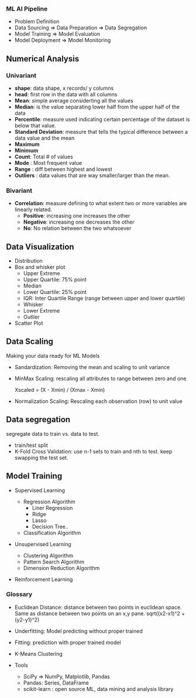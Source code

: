 
### ML AI Pipeline
- Problem Definition 
- Data Sourcing => Data Preparation => Data Segregation
- Model Training => Model Evaluation
- Model Deployment => Model Monitoring

## Numerical Analysis

### Univariant
- __shape__: data shape, x records/ y columns
- __head__: first row in the data with all columns
- __Mean__: simple average considerting all the values
- __Median__: is the value separating lower half from the upper half of the data
- __Percentile__: measure used indicating certain percentage of the dataset is below that value.
- __Standard Deviation__: measure that tells the typical difference between a data value and the mean
- __Maximum__
- __Minimum__
- __Count__: Total # of values
- __Mode__ : Most frequent value
- __Range__ : diff between highest and lowest
- __Outliers__ : data values that are way smaller/larger than the mean. 


### Bivariant

- __Correlation__: measure defining to what extent two or more variables are linearly related. 
  -  __Positive__: increasing one increases the other
  -  __Negative__: increasing one decreases the other
  -  __No__: No relation between the two whatsoever


## Data Visualization 

- Distribution
- Box and whisker plot
  - Upper Extreme
  - Upper Quartile: 75% point
  - Median
  - Lower Quartile: 25% point
  - IQR: Inter Quartile Range (range between upper and lower quartile)
  - Whisker
  - Lower Extreme
  - Outlier  
- Scatter Plot


## Data Scaling
Making your data ready for ML Models
- Sandardization: Removing the mean and scaling to unit variance
- MinMax Scaling: rescaling all attributes to range between zero and one

   Xscaled = (X - Xmin) / (Xmax - Xmin)

- Normalization Scaling: Rescaling each observation (row) to unit value

## Data segregation
segregate data to train vs. data to test. 
- train/test split
- K-Fold Cross Validation: use n-1 sets to train and nth to test. keep swapping the test set. 

## Model Training
- Supervised Learning
  - Regression Algorithm
    - Liner Regression
    - Ridge
    - Lasso
    - Decision Tree..
  - Classification Algorithm

- Unsupervised Learning
  - Clustering Algorithm
  - Pattern Search Algorithm
  - Dimension Reduction Algorithm

- Reinforcement Learning


### Glossary
- Euclidean Distance: distance between two points in euclidean space. Same as distance between two points on an x,y pane. sqrt((x2-x1)^2 + (y2-y1)^2)

- Underfitting: Model predicting without proper trained
- Fitting: prediction with proper trained model

- K-Means Clustering

- Tools 
  - SciPy => NumPy, Matplotlib, Pandas
  - Pandas: Series, DataFrame
  - scikit-learn : open source ML, data mining and analysis library



